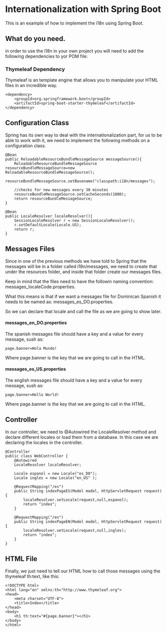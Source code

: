 # Internationalization with Spring Boot #
This is an example of how to implement the i18n using Spring Boot.

## What do you need. 
in order to use the i18n in your own project you will need to add the following dependencies to yor POM file:

### Thymeleaf Dependency
Thymeleaf is an template engine that allows you to manipulate your HTML files in an incredible way.

```
<dependency>
    <groupId>org.springframework.boot</groupId>
    <artifactId>spring-boot-starter-thymeleaf</artifactId>
</dependency>
```
## Configuration Class
Spring has its own way to deal with the internationalization part, for us to be able to work with it, we need to implement the following methods on a configuration class.

```
@Bean
public ReloadableResourceBundleMessageSource messageSource(){
    ReloadableResourceBundleMessageSource resourceBundleMessageSource=new ReloadableResourceBundleMessageSource();
    resourceBundleMessageSource.setBasename("classpath:i18n/messages");

    //checks for new messages every 30 minutes
    resourceBundleMessageSource.setCacheSeconds(1800);
    return resourceBundleMessageSource;
}

@Bean
public LocaleResolver localeResolver(){
    SessionLocaleResolver r = new SessionLocaleResolver();
    r.setDefaultLocale(Locale.US);
    return r;
}
```

## Messages Files
Since in one of the previous methods we have told to Spring that the messages will be in a folder called i18n/messages, we need to create that under the resources folder, and inside that folder create our messages files. 

Keep in mind that the files need to have the followin naming convention: messages_localeCode.properties.
  
What this means is that if we want a messages file for Dominican Spanish it needs to be named as: messages_es_DO.properties. 

So we can declare that locale and call the file as we are going to show later.

#### messages_en_DO.properties
The spanish messages file should have a key and a value for every message, sush as:
```
page.banner=Hola Mundo!
```
Where page.banner is the key that we are going to call in the HTML.

#### messages_es_US.properties
The english messages file should have a key and a value for every message, sush as:
```
page.banner=Hello World!
```
Where page.banner is the key that we are going to call in the HTML.

## Controller
In our controller, we need to @Autowired the LocaleResolver method and declare different locales or load them from a database. In this case we are declaring the locales in the controller.  

```
@Controller
public class WebController {
    @Autowired
    LocaleResolver localeResolver;

    Locale espanol = new Locale("es_DO");
    Locale ingles = new Locale("en_US" );

    @RequestMapping("/es")
    public String indexPageES(Model model, HttpServletRequest request){
        localeResolver.setLocale(request,null,espanol);
        return "index";
    }

    @RequestMapping("/en")
    public String indexPageEN(Model model, HttpServletRequest request){
        localeResolver.setLocale(request,null,ingles);
        return "index";
    }
}
```

## HTML File
Finally, we just need to tell our HTML how to call those messages using the thymeleaf th:text, like this:

```
<!DOCTYPE html>
<html lang="en" xmlns:th="http://www.thymeleaf.org">
<head>
    <meta charset="UTF-8">
    <title>Index</title>
</head>
<body>
    <h1 th:text="#{page.banner}"></h1>
</body>
</html>
```
